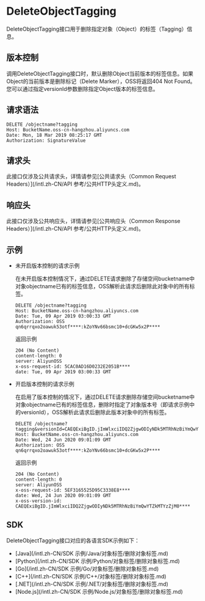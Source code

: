 # DeleteObjectTagging

DeleteObjectTagging接口用于删除指定对象（Object）的标签（Tagging）信息。

## 版本控制

调用DeleteObjectTagging接口时，默认删除Object当前版本的标签信息。如果Object的当前版本是删除标记（Delete Marker），OSS将返回404 Not Found。您可以通过指定versionId参数删除指定Object版本的标签信息。

## 请求语法

```
DELETE /objectname?tagging
Host: BucketName.oss-cn-hangzhou.aliyuncs.com
Date: Mon, 18 Mar 2019 08:25:17 GMT
Authorization: SignatureValue
```

## 请求头

此接口仅涉及公共请求头，详情请参见[公共请求头（Common Request Headers）](/intl.zh-CN/API 参考/公共HTTP头定义.md)。

## 响应头

此接口仅涉及公共响应头，详情请参见[公共响应头（Common Response Headers）](/intl.zh-CN/API 参考/公共HTTP头定义.md)。

## 示例

-   未开启版本控制的请求示例

    在未开启版本控制情况下，通过DELETE请求删除了存储空间bucketname中对象objectname已有的标签信息，OSS解析此请求后删除此对象中的所有标签。

    ```
    DELETE /objectname?tagging
    Host: BucketName.oss-cn-hangzhou.aliyuncs.com
    Date: Tue, 09 Apr 2019 03:00:33 GMT
    Authorization: OSS qn6qrrqxo2oawuk53otf****:kZoYNv66bsmc10+dcGKw5x2P****
    ```

    返回示例

    ```
    204 (No Content)
    content‐length: 0
    server: AliyunOSS
    x‐oss‐request‐id: 5CAC0AD16D0232E2051B****
    date: Tue, 09 Apr 2019 03:00:33 GMT
    ```

-   开启版本控制的请求示例

    在启用了版本控制的情况下，通过DELETE请求删除存储空间bucketname中对象objectname已有的标签信息，删除时指定了对象版本号（即请求示例中的versionId），OSS解析此请求后删除此版本对象中的所有标签。

    ```
    DELETE /objectname?tagging&versionId=CAEQExiBgID.jImWlxciIDQ2ZjgwODIyNDk5MTRhNzBiYmQwYTZkMTYzZjM0****
    Host: BucketName.oss-cn-hangzhou.aliyuncs.com
    Date: Wed, 24 Jun 2020 09:01:09 GMT
    Authorization: OSS qn6qrrqxo2oawuk53otf****:kZoYNv66bsmc10+dcGKw5x2P****
    ```

    返回示例

    ```
    204 (No Content)
    content-length: 0
    server: AliyunOSS
    x-oss-request-id: 5EF3165525D95C3338E8****
    date: Wed, 24 Jun 2020 09:01:09 GMT
    x-oss-version-id: CAEQExiBgID.jImWlxciIDQ2ZjgwODIyNDk5MTRhNzBiYmQwYTZkMTYzZjM0****
    ```


## SDK

DeleteObjectTagging接口对应的各语言SDK示例如下：

-   [Java](/intl.zh-CN/SDK 示例/Java/对象标签/删除对象标签.md)
-   [Python](/intl.zh-CN/SDK 示例/Python/对象标签/删除对象标签.md)
-   [Go](/intl.zh-CN/SDK 示例/Go/对象标签/删除对象标签.md)
-   [C++](/intl.zh-CN/SDK 示例/C++/对象标签/删除对象标签.md)
-   [.NET](/intl.zh-CN/SDK 示例/.NET/对象标签/删除对象标签.md)
-   [Node.js](/intl.zh-CN/SDK 示例/Node.js/对象标签/删除对象标签.md)

